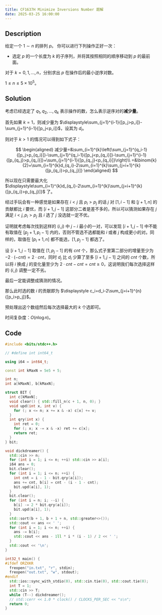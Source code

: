 ```yaml
---
title: CF1637H Minimize Inversions Number 题解
date: 2025-03-25 16:00:00
---
```


## Description

给定一个 $1\sim n$ 的排列 $p$。 你可以进行下列操作正好一次：

- 选定 $p$ 的一个长度为 $k$ 的子序列，并将其按照相同的顺序移动到 $p$ 的最前面。

对于 $k=0,1,\ldots,n$，分别求出 $p$ 在操作后的最小逆序对数。

$1\leq n\leq 5\times 10^5$。

## Solution

考虑已经选定了 $q_1,q_2,\ldots,q_k$ 表示操作的数，怎么表示逆序对的**减少量**。

首先如果 $k=1$，则减少量为 $\displaystyle\sum_{j=1}^{i-1}{[p_j>p_i]}-\sum_{j=1}^{i-1}{[p_j<p_i]}$，设其为 $d_i$。

则对于 $k>1$ 的情况可以得到如下式子：

$$
\begin{aligned}
减少量=&\sum_{i=1}^{k}\left(\sum_{j=1}^{q_i-1}{[p_j>p_{q_i}]}-\sum_{j=1}^{q_i-1}{[p_j<p_{q_i}]}-\sum_{j=1}^{i-1}{[p_{q_j}>p_{q_i}]}+\sum_{j=1}^{i-1}{[p_{q_j}<p_{q_i}]}\right)\\
=&\binom{k}{2}+\sum_{i=1}^{k}d_{q_i}-2\sum_{i=1}^{k}\sum_{j=i+1}^{k}{[p_{q_i}>p_{q_j}]}
\end{aligned}
$$

所以现在只需要最大化 $\displaystyle\sum_{i=1}^{k}d_{q_i}-2\sum_{i=1}^{k}\sum_{j=i+1}^{k}{[p_{q_i}>p_{q_j}]}$ 了。

经过手玩会有一种感觉是如果存在 $i<j$ 且 $p_i>p_j$ 的话 $j$ 对 $[1,i-1]$ 和 $[j+1,n]$ 的贡献都比 $i$ 要优，而 $[i+1,j-1]$ 这部分二者是差不多的，所以可以猜测如果存在 $j$ 满足 $i<j,p_i>p_j$ 且 $i$ 选了 $j$ 没选就一定不优。

证明就考虑每次找到这样的 $(i,j)$ 中 $j-i$ 最小的一对，可以发现 $[i+1,j-1]$ 中不能有取值在 $[p_j+1,p_i-1]$ 内的，否则不管选不选都能和 $i$ 或者 $j$ 构成更小的对。同样的，取值在 $[p_i+1,n]$ 都不能选，$[1,p_j-1]$ 都选了。

设 $[i+1,j-1]$ 取值在 $[1,p_j-1]$ 的有 $cnt$ 个，那么式子里第二部分的增量至少为 $-2\cdot(-cnt)=2\cdot cnt$，同时 $d_j$ 比 $d_i$ 少算了至多 $[i+1,j-1]$ 之间的 $cnt$ 个数，所以将 $i$ 换成 $j$ 的变化量至少为 $2\cdot cnt-cnt=cnt\geq 0$，这说明我们每次选择这样的 $(i,j)$ 调整一定不劣。

最后一定能调整成猜测的情况。

那么此时选的数 $i$ 的贡献即为 $\displaystyle c_i=d_i-2\sum_{j=i+1}^{n}{[p_i>p_j]}$。

预处理出这个数组然后每次选择最大的 $k$ 个选即可。

时间复杂度：$O(n\log n)$。

## Code

```cpp
#include <bits/stdc++.h>

// #define int int64_t

using i64 = int64_t;

const int kMaxN = 5e5 + 5;

int n;
int a[kMaxN], b[kMaxN];

struct BIT {
  int c[kMaxN];
  void clear() { std::fill_n(c + 1, n, 0); }
  void upd(int x, int v) {
    for (; x <= n; x += x & -x) c[x] += v;
  }
  int qry(int x) {
    int ret = 0;
    for (; x; x -= x & -x) ret += c[x];
    return ret;
  }
} bit;

void dickdreamer() {
  std::cin >> n;
  for (int i = 1; i <= n; ++i) std::cin >> a[i];
  i64 ans = 0;
  bit.clear();
  for (int i = 1; i <= n; ++i) {
    int cnt = i - 1 - bit.qry(a[i]);
    ans += cnt, b[i] = cnt - (i - 1 - cnt);
    bit.upd(a[i], 1);
  }
  bit.clear();
  for (int i = n; i; --i) {
    b[i] -= 2 * bit.qry(a[i]);
    bit.upd(a[i], 1);
  }
  std::sort(b + 1, b + 1 + n, std::greater<>());
  std::cout << ans << ' ';
  for (int i = 1; i <= n; ++i) {
    ans -= b[i];
    std::cout << ans - 1ll * i * (i - 1) / 2 << ' ';
  }
  std::cout << '\n';
}

int32_t main() {
#ifdef ORZXKR
  freopen("in.txt", "r", stdin);
  freopen("out.txt", "w", stdout);
#endif
  std::ios::sync_with_stdio(0), std::cin.tie(0), std::cout.tie(0);
  int T = 1;
  std::cin >> T;
  while (T--) dickdreamer();
  // std::cerr << 1.0 * clock() / CLOCKS_PER_SEC << "s\n";
  return 0;
}
```